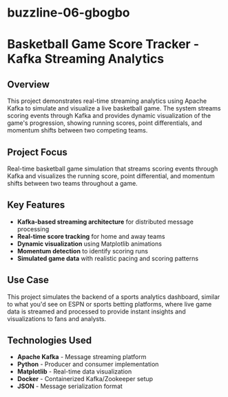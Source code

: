 # buzzline-06-gbogbo

# Basketball Game Score Tracker - Kafka Streaming Analytics

## Overview

This project demonstrates real-time streaming analytics using Apache Kafka to simulate and visualize a live basketball game. The system streams scoring events through Kafka and provides dynamic visualization of the game's progression, showing running scores, point differentials, and momentum shifts between two competing teams.

## Project Focus

Real-time basketball game simulation that streams scoring events through Kafka and visualizes the running score, point differential, and momentum shifts between two teams throughout a game.

## Key Features

- **Kafka-based streaming architecture** for distributed message processing
- **Real-time score tracking** for home and away teams
- **Dynamic visualization** using Matplotlib animations
- **Momentum detection** to identify scoring runs
- **Simulated game data** with realistic pacing and scoring patterns

## Use Case

This project simulates the backend of a sports analytics dashboard, similar to what you'd see on ESPN or sports betting platforms, where live game data is streamed and processed to provide instant insights and visualizations to fans and analysts.

## Technologies Used

- **Apache Kafka** - Message streaming platform
- **Python** - Producer and consumer implementation
- **Matplotlib** - Real-time data visualization
- **Docker** - Containerized Kafka/Zookeeper setup
- **JSON** - Message serialization format